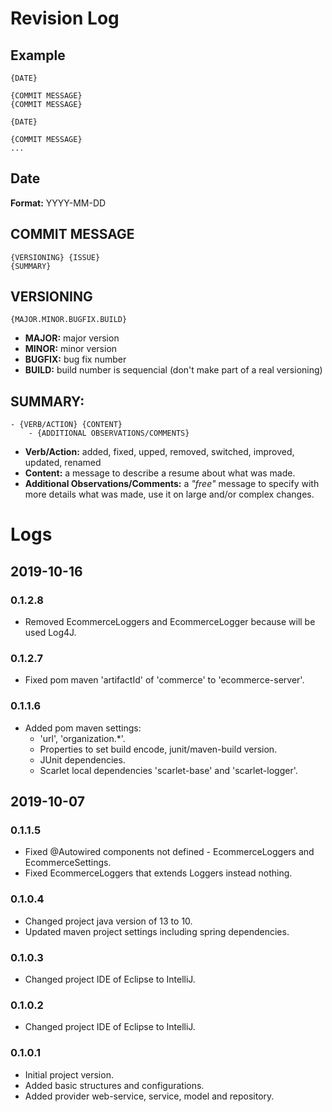 # Revision Log

## Example

```
{DATE}

{COMMIT MESSAGE}
{COMMIT MESSAGE}

{DATE}

{COMMIT MESSAGE}
...
```

## Date

**Format:** YYYY-MM-DD

## COMMIT MESSAGE

```
{VERSIONING} {ISSUE}
{SUMMARY}
```

## VERSIONING

```
{MAJOR.MINOR.BUGFIX.BUILD}
```

- **MAJOR:** major version
- **MINOR:** minor version
- **BUGFIX:** bug fix number
- **BUILD:** build number is sequencial (don't make part of a real versioning)

## SUMMARY:

```
- {VERB/ACTION} {CONTENT}
	- {ADDITIONAL OBSERVATIONS/COMMENTS}
```

- **Verb/Action:** added, fixed, upped, removed, switched, improved, updated, renamed
- **Content:** a message to describe a resume about what was made.
- **Additional Observations/Comments:** a *"free"* message to specify with more details what was made, use it on large and/or complex changes.

# Logs

## 2019-10-16

### 0.1.2.8
- Removed EcommerceLoggers and EcommerceLogger because will be used Log4J.

### 0.1.2.7
- Fixed pom maven 'artifactId' of 'commerce' to 'ecommerce-server'.

### 0.1.1.6
- Added pom maven settings:
    - 'url', 'organization.*'.
    - Properties to set build encode, junit/maven-build version.
    - JUnit dependencies.
    - Scarlet local dependencies 'scarlet-base' and 'scarlet-logger'.

## 2019-10-07

### 0.1.1.5
- Fixed @Autowired components not defined - EcommerceLoggers and EcommerceSettings.
- Fixed EcommerceLoggers that extends Loggers<EcommerceLogger> instead nothing.

### 0.1.0.4
- Changed project java version of 13 to 10.
- Updated maven project settings including spring dependencies.

### 0.1.0.3
- Changed project IDE of Eclipse to IntelliJ.

### 0.1.0.2
- Changed project IDE of Eclipse to IntelliJ.

### 0.1.0.1
- Initial project version.
- Added basic structures and configurations.
- Added provider web-service, service, model and repository.
